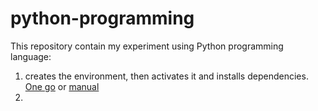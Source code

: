 # python-programming
This repository contain my experiment using Python programming language:
1. creates the environment, then activates it and installs dependencies. [One go](setup.bat)  or [manual](setup.md)
2. 
